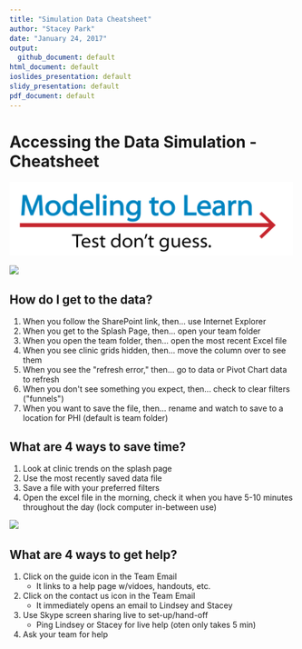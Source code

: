 ```yaml
---
title: "Simulation Data Cheatsheet"
author: "Stacey Park"
date: "January 24, 2017"
output: 
  github_document: default
html_document: default
ioslides_presentation: default
slidy_presentation: default
pdf_document: default
---
```


# Accessing the Data Simulation - Cheatsheet  

<!--MTL Logo -->
<img src = "https://raw.githubusercontent.com/lzim/teampsd/master/resources/icons/mtl_testdontguess_sm.png"
     height = "130" width = "500">  

<!-- SharePoint icon -->
<img src = "https://rawgit.com/lzim/teampsd/hexagon_icons/np_bar-chart-decline_869492_598527.png">  

## How do I get to the data?  
1. When you follow the SharePoint link, then... use Internet Explorer  
2. When you get to the Splash Page, then... open your team folder  
3. When you open the team folder, then... open the most recent Excel file  
4. When you see clinic grids hidden, then... move the column over to see them  
5. When you see the "refresh error," then... go to data or Pivot Chart data to refresh  
6. When you don't see something you expect, then... check to clear filters ("funnels")  
7. When you want to save the file, then... rename and watch to save to a location for PHI (default is team folder)  

## What are 4 ways to save time?  
1. Look at clinic trends on the splash page  
2. Use the most recently saved data file  
3. Save a file with your preferred filters  
4. Open the excel file in the morning, check it when you have 5-10 minutes throughout the day (lock computer in-between use) 


<!-- Guide icon -->
<img src = "https://rawgit.com/lzim/teampsd/hexagon_icons/np_book_853869_598527.svg">  

## What are 4 ways to get help?  
1. Click on the guide icon in the Team Email  
    + It links to a help page w/vidoes, handouts, etc.
2. Click on the contact us icon in the Team Email  
    + It immediately opens an email to Lindsey and Stacey
3. Use Skype screen sharing live to set-up/hand-off  
    + Ping Lindsey or Stacey for live help (oten only takes 5 min)
4. Ask your team for help  
